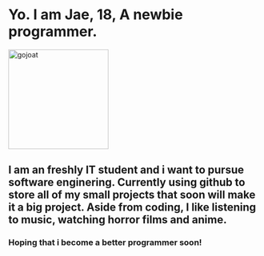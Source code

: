<head>
    <h1>Yo. I am Jae, 18, A newbie programmer.</h1>
</head>

<body>

  <div>  
    <img src="https://i.pinimg.com/originals/5a/33/d0/5a33d0c6c10ea1744a4bafe686558332.jpg" alt="gojoat" width="200" height="200"/>
    <h2><p>I am an freshly IT student and i want to pursue software enginering.
    Currently using github to store all of my small projects that soon will make it a big project.
    Aside from coding, I like listening to music, watching horror films and anime.</p></h2>
    <h3>Hoping that i become a better programmer soon!</h3>
      
  </div>

</body>


